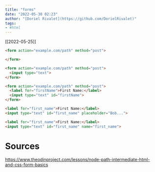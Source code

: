 ```yaml
---
title: "forms"
date: "2022-05-30 02:23"
author: "[Doriel Rivalet](https://github.com/DorielRivalet)"
tags:
- #html
---
```




[[2022-05-25]]

```html
<form action="example.com/path" method="post">

</form>
```

```html
<form action="example.com/path" method="post">
  <input type="text">
</form>
```

```html
<form action="example.com/path" method="post">
  <label for="firstName">First Name:</label>
  <input type="text" id="firstName">
</form>
```

```html
<label for="first_name">First Name:</label>
<input type="text" id="first_name" placeholder="Bob...">
```

```html
<label for="first_name">First Name:</label>
<input type="text" id="first_name" name="first_name">
```

# Sources

https://www.theodinproject.com/lessons/node-path-intermediate-html-and-css-form-basics